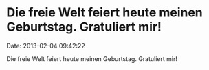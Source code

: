 Die freie Welt feiert heute meinen Geburtstag. Gratuliert mir!
==============================================================

Date: 2013-02-04 09:42:22

Die freie Welt feiert heute meinen Geburtstag. Gratuliert mir!
